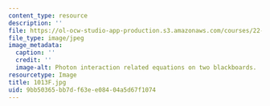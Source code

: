 ```yaml
---
content_type: resource
description: ''
file: https://ol-ocw-studio-app-production.s3.amazonaws.com/courses/22-01-introduction-to-nuclear-engineering-and-ionizing-radiation-fall-2016/9bb50365bb7df63ee08404a5d67f1074_1013F.jpg
file_type: image/jpeg
image_metadata:
  caption: ''
  credit: ''
  image-alt: Photon interaction related equations on two blackboards.
resourcetype: Image
title: 1013F.jpg
uid: 9bb50365-bb7d-f63e-e084-04a5d67f1074
---
```

